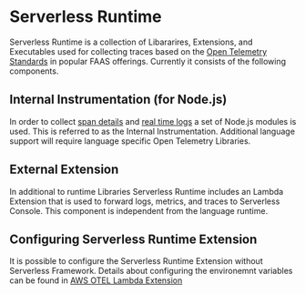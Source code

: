 <!--
title: Serverless Runtime
menuText: Serverless Runtime
description: An overview of the Serverles Runtime
menuOrder: 9
-->

# Serverless Runtime
Serverless Runtime is a collection of Libararires, Extensions,
and Executables used for collecting traces based on the
[Open Telemetry Standards](https://github.com/open-telemetry/opentelemetry-specification/blob/main/specification/trace/semantic_conventions/http.md#common-attributes) in popular FAAS offerings. Currently
it consists of the following components.

## Internal Instrumentation (for Node.js)
In order to collect [span details](traces.md#spans) and [real time logs](logs.md#real-time-logging-in-dev-mode)
a set of Node.js modules is used. This is referred to as the Internal Instrumentation. 
Additional language support will require language specific Open Telemetry Libraries.

## External Extension
In additional to runtime Libraries Serverless Runtime includes an 
Lambda Extension that is used to forward logs, metrics, and traces to
Serverless Console. This component is independent from the language runtime.

## Configuring Serverless Runtime Extension
It is possible to configure the Serverless Runtime Extension without 
Serverless Framework. Details about configuring the environemnt variables can
be found in [AWS OTEL Lambda Extension](../../node/packages/aws-lambda-otel-extension/README.md)
